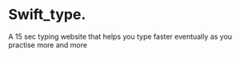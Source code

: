 # Swift_type.
A 15 sec typing website that helps you type faster eventually as you practise more and more
